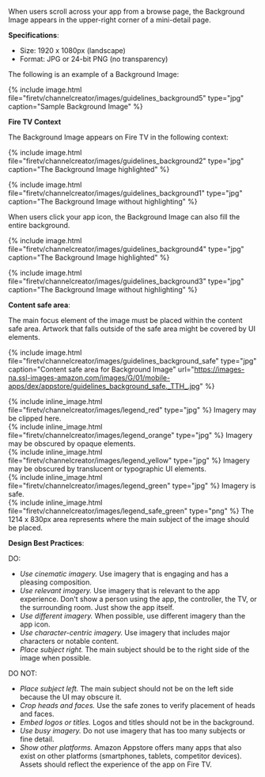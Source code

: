 When users scroll across your app from a browse page, the Background Image appears in the upper-right corner of a mini-detail page.

**Specifications**:

* Size: 1920 x 1080px (landscape)
* Format: JPG or 24-bit PNG (no transparency)

The following is an example of a Background Image:

{% include image.html file="firetv/channelcreator/images/guidelines_background5" type="jpg" caption="Sample Background Image" %}

**Fire TV Context**

The Background Image appears on Fire TV in the following context:

{% include image.html file="firetv/channelcreator/images/guidelines_background2" type="jpg" caption="The Background Image highlighted" %}

{% include image.html file="firetv/channelcreator/images/guidelines_background1" type="jpg" caption="The Background Image without highlighting" %}

When users click your app icon, the Background Image can also fill the entire background.

{% include image.html file="firetv/channelcreator/images/guidelines_background4" type="jpg" caption="The Background Image highlighted" %}

{% include image.html file="firetv/channelcreator/images/guidelines_background3" type="jpg" caption="The Background Image without highlighting" %}


**Content safe area**:

The main focus element of the image must be placed within the content safe area. Artwork that falls outside of the safe area might be covered by UI elements.

{% include image.html file="firetv/channelcreator/images/guidelines_background_safe" type="jpg" caption="Content safe area for Background Image" url="https://images-na.ssl-images-amazon.com/images/G/01/mobile-apps/dex/appstore/guidelines_background_safe._TTH_.jpg" %}

<div class="legend">
{% include inline_image.html file="firetv/channelcreator/images/legend_red" type="jpg" %} Imagery may be clipped here.<br/>
{% include inline_image.html file="firetv/channelcreator/images/legend_orange" type="jpg" %} Imagery may be obscured by opaque elements.<br/>
{% include inline_image.html file="firetv/channelcreator/images/legend_yellow" type="jpg" %} Imagery may be obscured by translucent or typographic UI elements.<br/>
{% include inline_image.html file="firetv/channelcreator/images/legend_green" type="jpg" %} Imagery is safe.<br/>
{% include inline_image.html file="firetv/channelcreator/images/legend_safe_green" type="png" %} The 1214 x 830px area represents where the main subject of the image should be placed.<br/>
</div>

**Design Best Practices**:

<span class="bestPractices">DO:</span>

*  *Use cinematic imagery.* Use imagery that is engaging and has a pleasing composition.
*  *Use relevant imagery.* Use imagery that is relevant to the app experience. Don't show a person using the app, the controller, the TV, or the surrounding room. Just show the app itself.
*  *Use different imagery.* When possible, use different imagery than the app icon.
*  *Use character-centric imagery.* Use imagery that includes major characters or notable content.
*  *Place subject right.* The main subject should be to the right side of the image when possible.

<span class="bestPractices">DO NOT:</span>

* *Place subject left.* The main subject should not be on the left side because the UI may obscure it.
* *Crop heads and faces.* Use the safe zones to verify placement of heads and faces.
* *Embed logos or titles.* Logos and titles should not be in the background.
* *Use busy imagery.* Do not use imagery that has too many subjects or fine detail.
* *Show other platforms.* Amazon Appstore offers many apps that also exist on other platforms (smartphones, tablets, competitor devices). Assets should reflect the experience of the app on Fire TV.
